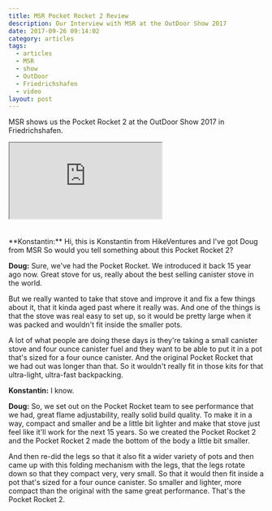 ```yaml
---
title: MSR Pocket Rocket 2 Review
description: Our Interview with MSR at the OutDoor Show 2017
date: 2017-09-26 09:14:02
category: articles
tags:
  - articles
  - MSR
  - show
  - OutDoor
  - Friedrichshafen
  - video
layout: post
---
```


MSR shows us the Pocket Rocket 2 at the OutDoor Show 2017 in Friedrichshafen.

<div class="embed-responsive embed-responsive-16by9">
    <iframe class="embed-responsive-item" src="https://www.youtube-nocookie.com/embed/O0G775InS5Y"></iframe>
</div>
<br>
<!--more-->
<div id="amzn-assoc-ad-cc781bfd-577f-4efb-9da6-75cb9fc7d1c2"></div><script async src="//z-na.amazon-adsystem.com/widgets/onejs?MarketPlace=US&adInstanceId=cc781bfd-577f-4efb-9da6-75cb9fc7d1c2"></script><br>
**Konstantin:**	Hi, this is Konstantin from HikeVentures and I've got Doug from MSR So would you tell something about this Pocket Rocket 2?

**Doug:**	Sure, we've had the Pocket Rocket. We introduced it back 15 year ago now. Great stove for us, really about the best selling canister stove in the world.

But we really wanted to take that stove and improve it and fix a few things about it, that it kinda aged past where it really was. And one of the things is that the stove was real easy to set up, so it would be pretty large when it was packed and wouldn't fit inside the smaller pots.

A lot of what people are doing these days is they're taking a small canister stove and four ounce canister fuel and they want to be able to put it in a pot that's sized for a four ounce canister. And the original Pocket Rocket that we had out was longer than that. So it wouldn't really fit in those kits for that ultra-light, ultra-fast backpacking.

**Konstantin:**	I know.

**Doug:**	So, we set out on the Pocket Rocket team to see performance that we had, great flame adjustability, really solid build quality. To make it in a way, compact and smaller and be a little bit lighter and make that stove just feel like it'll work for the next 15 years. So we created the Pocket Rocket 2 and the Pocket Rocket 2 made the bottom of the body a little bit smaller.

And then re-did the legs so that it also fit a wider variety of pots and then came up with this folding mechanism with the legs, that the legs rotate down so that they compact very, very small. So that it would then fit inside a pot that's sized for a four ounce canister. So smaller and lighter, more compact than the original with the same great performance. That's the Pocket Rocket 2.
